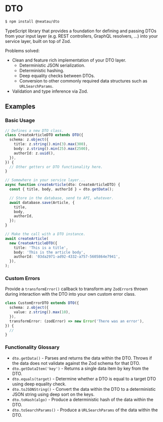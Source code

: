 # DTO

```sh
$ npm install @neatau/dto
```

TypeScript library that provides a foundation for defining and passing DTOs from
your input layer (e.g. REST controllers, GraphQL resolvers, ...) into your
service layer, built on top of Zod.

Problems solved:

- Clean and feature rich implementation of your DTO layer.
  - Deterministic JSON serialization.
  - Deterministic hashing.
  - Deep equality checks between DTOs.
  - Conversion to other commonly required data structures such as
    `URLSearchParams`.
- Validation and type inference via Zod.

## Examples

### Basic Usage

```typescript
// Defines a new DTO class.
class CreateArticleDTO extends DTO({
  schema: z.object({
    title: z.string().min(3).max(300),
    body: z.string().min(25).max(2500),
    authorId: z.uuid(),
  }),
}) {
  // Other getters or DTO functionality here.
}

// Somewhere in your service layer...
async function createArticle(dto: CreateArticleDTO) {
  const { title, body, authorId } = dto.getData();

  // Store in the database, send to API, whatever.
  await database.save(Article, {
    title,
    body,
    authorId,
  });
}

// Make the call with a DTO instance.
await createArticle(
  new CreateArticleDTO({
    title: 'This is a title',
    body: 'This is the article body',
    authorId: '03da2971-ad92-4332-a757-5605864e7941',
  }),
);
```

### Custom Errors

Provide a `transformError()` callback to transform any `ZodError`s thrown during
interaction with the DTO into your own custom error class.

```typescript
class CustomErrorDTO extends DTO({
  schema: z.object({
    value: z.string().max(10),
  }),
  transformError: (zodError) => new Error('There was an error'),
}) {
  //
}
```

### Functionality Glossary

- `dto.getData()` - Parses and returns the data within the DTO. Throws if the
  data does not validate against the Zod schema for that DTO.
- `dto.getDataItem('key')` - Returns a single data item by key from the DTO.
- `dto.equals(target)` - Determine whether a DTO is equal to a target DTO using
  deep equality check.
- `dto.toJSONString()` - Convert the data within the DTO to a deterministic JSON
  string using deep sort on the keys.
- `dto.toHash(algo)` - Produce a deterministic hash of the data within the DTO.
- `dto.toSearchParams()` - Produce a `URLSearchParams` of the data within the
  DTO.
